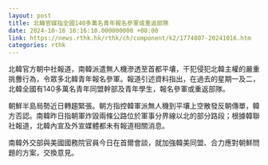 ```yaml
---
layout: post
title: 北韓官媒指全國140多萬名青年報名參軍或重返部隊
date: 2024-10-16 16:16:10.000000000 +08:00
link: https://news.rthk.hk/rthk/ch/component/k2/1774807-20241016.htm
categories: rthk
---
```


北韓官方朝中社報道，南韓派遣無人機滲透至首都平壤，干犯侵犯北韓主權的嚴重挑釁行為，令眾多北韓青年報名參軍。報道引述資料指出，在過去的星期一及二，北韓全國有140多萬名青年同盟幹部及青年學生，報名參軍或重返部隊。

朝鮮半島局勢近日轉趨緊張。朝方指控韓軍派無人機到平壤上空散發反朝傳單，韓方否認。南韓昨日指朝軍炸毀兩條公路位於軍事分界線以北的部分路段；根據韓聯社報道，北韓內宣及外宣媒體都未有報道相關消息。

南韓外交部與美國國務院官員今日在首爾會談，就加強韓美同盟、合力應對朝鮮問題的方案，交換意見。
